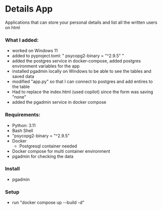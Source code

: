 # Details App

Applications that can store your personal details and list all the written users on html

### What I added:
- worked on Windows 11
- added to pyproject.toml: " psycopg2-binary = "^2.9.5" "
- added the postgres service in docker-compose, added postgres environment variables for the app
- installed pgadmin locally on Windows to be able to see the tables and saved data
- modified "app.py" so that I can connect to postgres and add entires to the table
- Had to replace the index.html (used copilot) since the form was saving "none"
- added the pgadmin service in docker compose

### Requirements:

- Python: 3.11
- Bash Shell
- "psycopg2-binary = "^2.9.5"
- Docker
    - Postgresql container needed
- Docker compose for multi container environment
- pgadmin for checking the data

### Install
- pgadmin

### Setup
- run "docker compose up --build -d"

